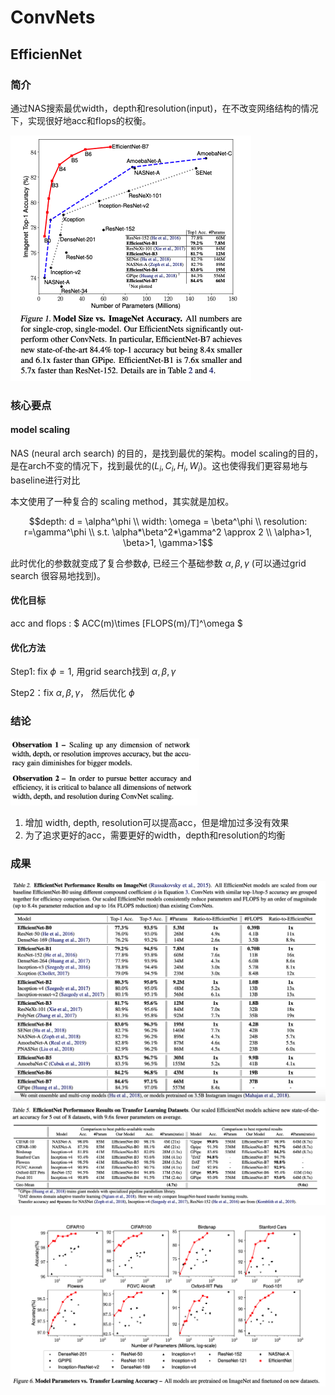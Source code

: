 # ConvNets 

## EfficienNet 

### 简介

通过NAS搜索最优width，depth和resolution(input)，在不改变网络结构的情况下，实现很好地acc和flops的权衡。

<img src="./image-20200324224148283.png" alt="image-20200324224148283" style="zoom:50%;" />

### 核心要点

#### model scaling

NAS (neural arch search) 的目的，是找到最优的架构。model scaling的目的，是在arch不变的情况下，找到最优的$(L_i,C_i, H_i, W_i)$。这也使得我们更容易地与baseline进行对比

本文使用了一种复合的 scaling method，其实就是加权。

$$depth: d = \alpha^\phi \\ width: \omega = \beta^\phi \\ resolution: r=\gamma^\phi \\  s.t. \alpha*\beta^2*\gamma^2 \approx 2 \\ \alpha>1, \beta>1, \gamma>1$$

此时优化的参数就变成了复合参数$\phi$, 已经三个基础参数 $\alpha, \beta, \gamma$ (可以通过grid search 很容易地找到)。

#### 优化目标

acc and flops : $ ACC(m)\times [FLOPS(m)/T]^\omega $

#### 优化方法

Step1: fix $\phi=1$, 用grid search找到 $\alpha, \beta, \gamma$

Step2：fix $\alpha, \beta, \gamma$， 然后优化 $\phi$

### 结论

<img src="./image-20200324221859781.png" alt="image-20200324221859781" style="zoom:40%;" /><img src="./image-20200324222754211.png" alt="image-20200324222754211" style="zoom:40%;" />

1. 增加 width, depth, resolution可以提高acc，但是增加过多没有效果
2. 为了追求更好的acc，需要更好的width，depth和resolution的均衡

### 成果

<img src="./image-20200324223807087.png" alt="image-20200324223807087" style="zoom:80%;" />

<img src="./image-20200324223853088.png" alt="image-20200324223853088" style="zoom:80%;" />

![image-20200324223924028](./image-20200324223924028.png)






